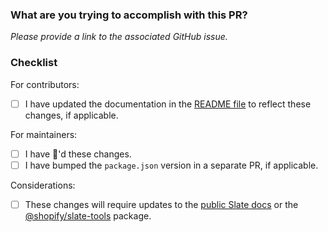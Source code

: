 ### What are you trying to accomplish with this PR?

*Please provide a link to the associated GitHub issue.*


### Checklist
For contributors:
- [ ] I have updated the documentation in the [README file](https://github.com/Shopify/node-themekit/blob/master/README.md) to
reflect these changes, if applicable.

For maintainers:
- [ ] I have :tophat:'d these changes.
- [ ] I have bumped the `package.json` version in a separate PR, if applicable.

Considerations:
- [ ] These changes will require updates to the [public Slate docs](https://shopify.github.io/slate/)
or the [@shopify/slate-tools](https://github.com/Shopify/slate-tools) package.
